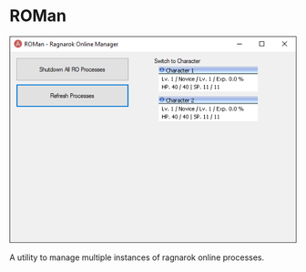 # ROMan
![alt text](https://github.com/aymenfurter/ROMan/blob/master/ROManApp/screenshot.png?raw=true)


A utility to manage multiple instances of ragnarok online processes.
